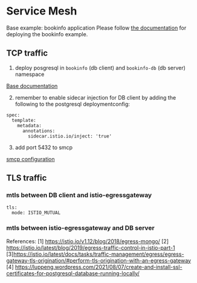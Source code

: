 # Service Mesh

Base example: bookinfo application
Please follow [the documentation](https://docs.openshift.com/container-platform/4.6/service_mesh/v2x/ossm-create-mesh.html)
for deploying the bookinfo example.

## TCP traffic
1. deploy posgresql in `bookinfo` (db client) and `bookinfo-db` (db server) namespace 

[Base documentation](https://istio.io/v1.12/docs/tasks/traffic-management/egress/egress-gateway/)

2. remember to enable sidecar injection for DB client 
by adding the following to the postgresql deploymentconfig:
```
spec:
  template:
    metadata:
      annotations:
        sidecar.istio.io/inject: 'true'
```

3. add port 5432 to smcp

[smcp configuration](https://docs.openshift.com/container-platform/4.7/service_mesh/v2x/ossm-reference-smcp.html)

## TLS traffic

### mtls between DB client and istio-egressgateway
```
tls:
  mode: ISTIO_MUTUAL
```
### mtls between istio-egressgateway and DB server



References:
[1] https://istio.io/v1.12/blog/2018/egress-mongo/
[2] https://istio.io/latest/blog/2019/egress-traffic-control-in-istio-part-1
[3]https://istio.io/latest/docs/tasks/traffic-management/egress/egress-gateway-tls-origination/#perform-tls-origination-with-an-egress-gateway
[4] https://luppeng.wordpress.com/2021/08/07/create-and-install-ssl-certificates-for-postgresql-database-running-locally/